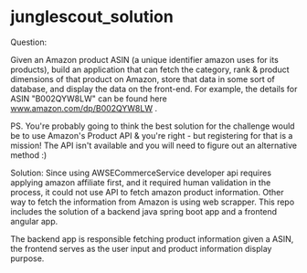 # junglescout_solution

Question:

Given an Amazon product ASIN (a unique identifier amazon uses for its products), build an application that can fetch the category, rank & product dimensions of that product on Amazon, store that data in some sort of database, and display the data on the front-end. For example, the details for ASIN "B002QYW8LW" can be found here www.amazon.com/dp/B002QYW8LW .

PS. You're probably going to think the best solution for the challenge would be to use Amazon's Product API & you're right - but registering for that is a mission! The API isn't available and you will need to figure out an alternative method :)


Solution: 
Since using AWSECommerceService developer api requires applying amazon affiliate first, and it required human validation in the process, it could not use API to fetch amazon product information. Other way to fetch the information from Amazon is using web scrapper. This repo includes the solution of a backend java spring boot app and a frontend angular app. 

The backend app is responsible fetching product information given a ASIN, the frontend serves as the user input and product information display purpose. 
